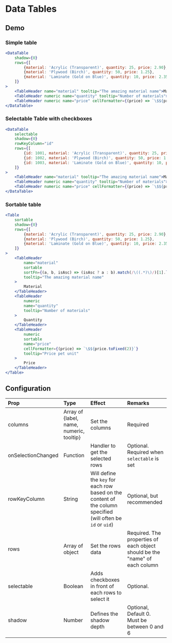 # Data Tables

## Demo

### Simple table

```jsx
<DataTable
    shadow={0}
    rows={[
        {material: 'Acrylic (Transparent)', quantity: 25, price: 2.90},
        {material: 'Plywood (Birch)', quantity: 50, price: 1.25},
        {material: 'Laminate (Gold on Blue)', quantity: 10, price: 2.35}
    ]}
>
    <TableHeader name="material" tooltip="The amazing material name">Material</TableHeader>
    <TableHeader numeric name="quantity" tooltip="Number of materials">Quantity</TableHeader>
    <TableHeader numeric name="price" cellFormatter={(price) => `\$${price.toFixed(2)}`} tooltip="Price pet unit">Price</TableHeader>
</DataTable>
```

### Selectable Table with checkboxes
```jsx
<DataTable
    selectable
    shadow={0}
    rowKeyColumn="id"
    rows={[
        {id: 1001, material: 'Acrylic (Transparent)', quantity: 25, price: 2.90},
        {id: 1002, material: 'Plywood (Birch)', quantity: 50, price: 1.25},
        {id: 1003, material: 'Laminate (Gold on Blue)', quantity: 10, price: 2.35}
    ]}
>
    <TableHeader name="material" tooltip="The amazing material name">Material</TableHeader>
    <TableHeader numeric name="quantity" tooltip="Number of materials">Quantity</TableHeader>
    <TableHeader numeric name="price" cellFormatter={(price) => `\$${price.toFixed(2)}`} tooltip="Price pet unit">Price</TableHeader>
</DataTable>
```

### Sortable table
```jsx
<Table
    sortable
    shadow={0}
    rows={[
        {material: 'Acrylic (Transparent)', quantity: 25, price: 2.90},
        {material: 'Plywood (Birch)', quantity: 50, price: 1.25},
        {material: 'Laminate (Gold on Blue)', quantity: 10, price: 2.35}
    ]}
>
    <TableHeader
        name="material"
        sortable
        sortFn={(a, b, isAsc) => (isAsc ? a : b).match(/\((.*)\)/)[1].localeCompare((isAsc ? b : a).match(/\((.*)\)/)[1])}
        tooltip="The amazing material name"
    >
        Material
    </TableHeader>
    <TableHeader
        numeric
        name="quantity"
        tooltip="Number of materials"
    >
        Quantity
    </TableHeader>
    <TableHeader
        numeric
        sortable
        name="price"
        cellFormatter={(price) => `\$${price.toFixed(2)}`}
        tooltip="Price pet unit"
    >
        Price
    </TableHeader>
</Table>
```

## Configuration

| Prop         | Type      | Effect       | Remarks      |
|:-------------|:----------|:-------------|:-------------|
| columns       | Array of {label, name, numeric, tooltip}   | Set the columns  | Required |
| onSelectionChanged | Function | Handler to get the selected rows | Optional. Required when `selectable` is set |
| rowKeyColumn | String    | Will define the `key` for each row based on the content of the column specified (will often be `id` or `uid`) | Optional, but recommended |
| rows       | Array of object   | Set the rows data | Required. The properties of each object should be the "name" of each column |
| selectable | Boolean | Adds checkboxes in front of each rows to select it | Optional. |
| shadow       | Number    | Defines the shadow depth | Optional, Default 0. Must be between 0 and 6 |
